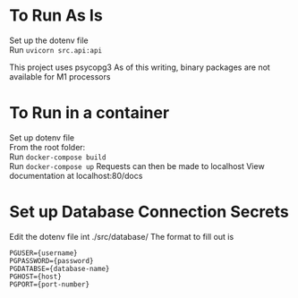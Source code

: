 # To Run As Is
Set up the dotenv file\
Run `uvicorn src.api:api`

This project uses psycopg3
As of this writing, binary packages are not available for M1 processors

# To Run in a container
Set up dotenv file\
From the root folder:\
Run `docker-compose build`\
Run `docker-compose up`
Requests can then be made to localhost
View documentation at localhost:80/docs

# Set up Database Connection Secrets
Edit the dotenv file int ./src/database/
The format to fill out is
```
PGUSER={username}
PGPASSWORD={password}
PGDATABSE={database-name}
PGHOST={host}
PGPORT={port-number}
```